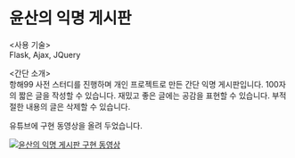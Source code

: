 # 윤산의 익명 게시판

<사용 기술><br>
Flask, Ajax, JQuery

<간단 소개><br>
항해99 사전 스터디를 진행하며 개인 프로젝트로 만든 간단 익명 게시판입니다.
100자의 짧은 글을 작성할 수 있습니다.
재밌고 좋은 글에는 공감을 표현할 수 있습니다.
부적절한 내용의 글은 삭제할 수 있습니다.

유튜브에 구현 동영상을 올려 두었습니다.

[![윤산의 익명 게시판 구현 동영상](http://img.youtube.com/vi/y9-gCqV1KQQ/0.jpg)](https://www.youtube.com/embed/y9-gCqV1KQQ)
